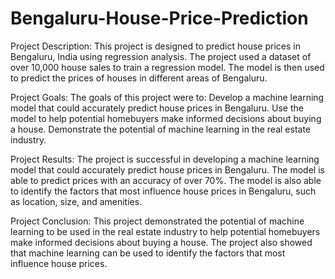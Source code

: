 # Bengaluru-House-Price-Prediction
Project Description:
This project is designed to predict house prices in Bengaluru, India using regression analysis. The project used a dataset of over 10,000 house sales to train a regression model. The model is then used to predict the prices of houses in different areas of Bengaluru.

Project Goals:
The goals of this project were to:
Develop a machine learning model that could accurately predict house prices in Bengaluru.
Use the model to help potential homebuyers make informed decisions about buying a house.
Demonstrate the potential of machine learning in the real estate industry.

Project Results:
The project is successful in developing a machine learning model that could accurately predict house prices in Bengaluru. The model is able to predict prices with an accuracy of over 70%. The model is also able to identify the factors that most influence house prices in Bengaluru, such as location, size, and amenities.

Project Conclusion:
This project demonstrated the potential of machine learning to be used in the real estate industry to help potential homebuyers make informed decisions about buying a house. The project also showed that machine learning can be used to identify the factors that most influence house prices.

